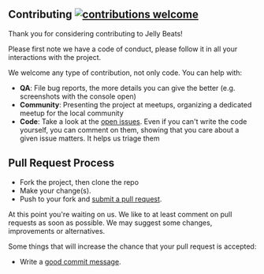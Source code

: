 ## Contributing [![contributions welcome](https://img.shields.io/badge/contributions-welcome-brightgreen.svg?style=flat)](https://github.com/btzr-io/jelly-beats/issues)

Thank you for considering contributing to Jelly Beats!

Please first note we have a code of conduct, please follow it in all your interactions with the project.

We welcome any type of contribution, not only code. You can help with:

- **QA**: File bug reports, the more details you can give the better (e.g. screenshots with the console open)
- **Community**: Presenting the project at meetups, organizing a dedicated meetup for the local community
- **Code**: Take a look at the [open issues](https://github.com/btzr-io/jelly-beats/issues). Even if you can't write the code yourself, you can comment on them, showing that you care about a given issue matters. It helps us triage them

## Pull Request Process

- Fork the project, then clone the repo
- Make your change(s).
- Push to your fork and [submit a pull request][pr].

[pr]: https://github.com/btzr-io/jelly-beats/compare/

At this point you're waiting on us. We like to at least comment on pull requests
as soon as possible. We may suggest some changes, improvements or alternatives.

Some things that will increase the chance that your pull request is accepted:

- Write a [good commit message][commit].

[commit]: https://github.com/erlang/otp/wiki/Writing-good-commit-messages
